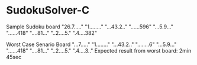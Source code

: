 # SudokuSolver-C
 Sample Sudoku board "26.7....." "1........" "...43.2.." "......596" "...5.9..." "......418" "....81..." "..2....5." ".4....382"

 Worst Case Senario Board "...7....." "1........" "...43.2.." "........6" "...5.9..." "......418" "....81..." "..2....5." ".4....3.."
 Expected result from worst board: 2min 45sec

